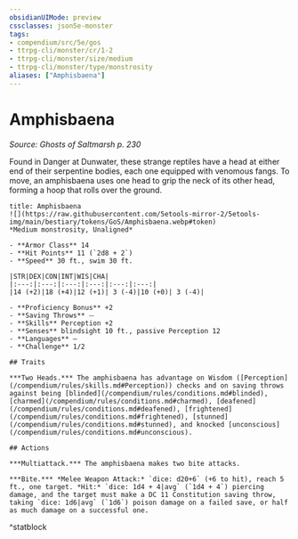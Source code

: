 ```yaml
---
obsidianUIMode: preview
cssclasses: json5e-monster
tags:
- compendium/src/5e/gos
- ttrpg-cli/monster/cr/1-2
- ttrpg-cli/monster/size/medium
- ttrpg-cli/monster/type/monstrosity
aliases: ["Amphisbaena"]
---
```

# Amphisbaena
*Source: Ghosts of Saltmarsh p. 230*  

Found in Danger at Dunwater, these strange reptiles have a head at either end of their serpentine bodies, each one equipped with venomous fangs. To move, an amphisbaena uses one head to grip the neck of its other head, forming a hoop that rolls over the ground.

```ad-statblock
title: Amphisbaena
![](https://raw.githubusercontent.com/5etools-mirror-2/5etools-img/main/bestiary/tokens/GoS/Amphisbaena.webp#token)
*Medium monstrosity, Unaligned*

- **Armor Class** 14 
- **Hit Points** 11 (`2d8 + 2`)
- **Speed** 30 ft., swim 30 ft.

|STR|DEX|CON|INT|WIS|CHA|
|:---:|:---:|:---:|:---:|:---:|:---:|
|14 (+2)|18 (+4)|12 (+1)| 3 (-4)|10 (+0)| 3 (-4)|

- **Proficiency Bonus** +2
- **Saving Throws** ⏤
- **Skills** Perception +2
- **Senses** blindsight 10 ft., passive Perception 12
- **Languages** —
- **Challenge** 1/2

## Traits

***Two Heads.*** The amphisbaena has advantage on Wisdom ([Perception](/compendium/rules/skills.md#Perception)) checks and on saving throws against being [blinded](/compendium/rules/conditions.md#blinded), [charmed](/compendium/rules/conditions.md#charmed), [deafened](/compendium/rules/conditions.md#deafened), [frightened](/compendium/rules/conditions.md#frightened), [stunned](/compendium/rules/conditions.md#stunned), and knocked [unconscious](/compendium/rules/conditions.md#unconscious).

## Actions

***Multiattack.*** The amphisbaena makes two bite attacks.

***Bite.*** *Melee Weapon Attack:* `dice: d20+6` (+6 to hit), reach 5 ft., one target. *Hit:* `dice: 1d4 + 4|avg` (`1d4 + 4`) piercing damage, and the target must make a DC 11 Constitution saving throw, taking `dice: 1d6|avg` (`1d6`) poison damage on a failed save, or half as much damage on a successful one.
```
^statblock